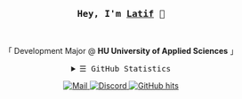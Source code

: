 <h3 align="center">
    <samp>Hey, I'm 
        <b>
            <a rel="nofollow noopener noreferrer" target="_blank" href="https://latif.dev/">Latif</a>
        </b>
        👋
    </samp>
</h3>
<br>
<p align="center">
    「 Development Major @ <b>HU University of Applied Sciences</b> 」<br>
</p>
<details align="center">
    <summary>
        <samp>&#9776; GitHub Statistics</samp>
    </summary>
    <p align="center">
        <br>
        <a href="https://github.com/fckLatif?tab=repositories" target="_blank">
            <img alt="Code" src="https://img.shields.io/badge/-code-000000?style=flat-square&logoColor=white">
        </a>
        <!-- <a href="https://github.com/fckLatif?tab=repositories&language=html" target="_blank">
            <img alt="HTML" src="https://img.shields.io/badge/-HTML5-E34F26?style=flat-square&logo=HTML5&logoColor=white">
        </a> -->
        <a href="https://github.com/fckLatif?tab=repositories&language=scss" target="_blank">
            <img alt="Sass" src="https://img.shields.io/badge/-Sass-CC6699?style=flat-square&logo=sass&logoColor=white">
        </a>
        <a href="https://github.com/fckLatif?tab=repositories&language=javascript" target="_blank">
            <img alt="JavaScript" src="https://img.shields.io/badge/-JavaScript-F7DF1E?style=flat-square&logo=Javascript&logoColor=white">
        </a>
        <a href="https://github.com/fckLatif?tab=repositories&language=typescript" target="_blank">
            <img alt="TypeScript" src="https://img.shields.io/badge/-TypeScript-3178C6?style=flat-square&logo=typescript&logoColor=white">
        </a>
        <!-- <a href="https://github.com/fckLatif?tab=repositories&language=python" target="_blank">
            <img alt="Python" src="https://img.shields.io/badge/-Python-3776AB?style=flat-square&logo=Python&logoColor=white">
        </a> -->
        <br>
        <p align="center">
            <a>
                <img width="61%" src="https://raw.githubusercontent.com/fckLatif/summary-cards/master/profile-summary-card-output/github_dark/0-profile-details.svg">
            </a>
            <br>
            <a>
                <img width="30%" src="https://raw.githubusercontent.com/fckLatif/summary-cards/master/profile-summary-card-output/github_dark/3-stats.svg">
            </a>
            <a>
                <img width="30%" src="https://raw.githubusercontent.com/fckLatif/summary-cards/master/profile-summary-card-output/github_dark/1-repos-per-language.svg">
            </a>
        </p>

    </p>
</details>
<!-- <h3 align="center">
    What are my hobbies?
</h3>
<p align="center">
    - 🏋️ I'm very into powerlifting!<br>
    - 🎸 I love listening to music, here are some of my favorite artists right now:
</p> -->
<p align="center">
        <a href="mailto:contact@latif.dev" target="_blank">
            <img alt="Mail" src="https://img.shields.io/badge/-contact@latif.dev-EA4335?style=flat-square&logo=gmail&logoColor=white">
        </a>
        <a href="https://discord.gg/" target="_blank">
            <img alt="Discord" src="https://img.shields.io/badge/-fckLatif-5865F2?style=flat-square&logo=discord&logoColor=white">
        </a>
        <a href="https://github.com/fckLatif/fckLatif" target="_blank">
            <img alt="GitHub hits" src="https://img.shields.io/github/last-commit/fckLatif/fckLatif?label=profile%20updated&style=flat-square">
        </a>
</p>
